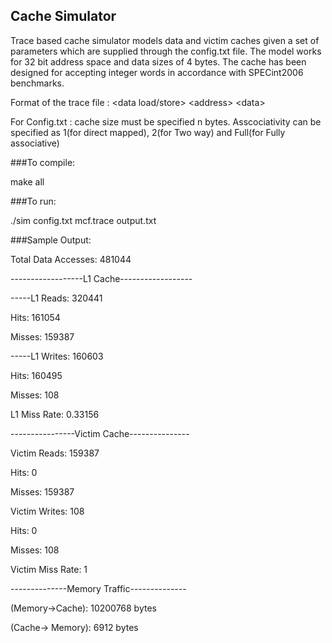 ## Cache Simulator
Trace based cache simulator models data and victim caches given a set of parameters which are supplied through the config.txt file. The model works for 32 bit address space and data sizes of 4 bytes. The cache has been designed for accepting integer words in accordance with SPECint2006 benchmarks. 

Format of the trace file : \<data load/store\> \<address\> \<data\>

For Config.txt : cache size must be specified n bytes. Asscociativity can be specified as 1(for direct mapped), 2(for Two way) and Full(for Fully associative)
                        
###To compile: 

make all

###To run:

./sim config.txt mcf.trace output.txt


###Sample Output:

Total Data Accesses:	481044  

------------------L1 Cache------------------  

-----L1 Reads:	320441  

Hits:		161054  

Misses:		159387  

-----L1 Writes:	160603  

Hits:		160495  

Misses:		108  

L1 Miss Rate:		0.33156  

----------------Victim Cache---------------  

Victim Reads:	159387  

Hits:		0  

Misses:		159387  

Victim Writes:	108  

Hits:		0  

Misses:		108  

Victim Miss Rate:  1  

--------------Memory Traffic--------------  

(Memory->Cache):	10200768 bytes  

(Cache-> Memory):	6912 bytes  

